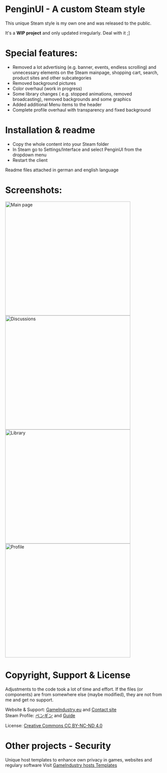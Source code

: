 # PenginUI - A custom Steam style
This unique Steam style is my own one and was released to the public.

It's a <b>WIP project</b> and only updated irregularly. Deal with it ;]

# Special features:
- Removed a lot advertising (e.g. banner, events, endless scrolling) and unnecessary elements on the Steam mainpage, shopping cart, search, product sites and other subcategories
- Removed background pictures
- Color overhaul (work in progress)
- Some library changes ( e.g. stopped animations, removed broadcasting), removed backgrounds and some graphics
- Added additional Menu items to the header
- Complete profile overhaul with transparency and fixed background

# Installation & readme
- Copy the whole content into your Steam folder
- In Steam go to Settings/Interface and select PenginUI from the dropdown menu
- Restart the client

Readme files attached in german and english language

# Screenshots:
<p float="left">
<img src="https://www.gameindustry.eu/images/git/main.webp" alt="Main page" width="400" height="363">
<img src="https://www.gameindustry.eu/images/git/discussions.webp" alt="Discussions" width="400" height="363">
<img src="https://www.gameindustry.eu/images/git/library.webp" alt="Library" width="400" height="363">
<img src="https://www.gameindustry.eu/images/git/profile.webp" alt="Profile" width="400" height="363">
</p>

# Copyright, Support & License
Adjustments to the code took a lot of time and effort. If the files (or components) are from somewhere else (maybe modified), they are not from me and get no support.

Website & Support: <a href="https://www.gameindustry.eu">GameIndustry.eu</a> and <a href="https://www.gameindustry.eu/u/kontakt/">Contact site</a><br>
Steam Profile: <a href="https://steamcommunity.com/profiles/76561198113455411">ペンギン</a> and <a href="https://steamcommunity.com/sharedfiles/filedetails/?id=2253017064">Guide</a>

License: <a href="https://creativecommons.org/licenses/by-nc-nd/4.0/">Creative Commons CC BY-NC-ND 4.0</a>

# Other projects - Security
Unique host templates to enhance own privacy in games, websites and regulary software
Visit <a href="https://github.com/KodoPengin/GameIndustry-hosts-Template">GameIndustry hosts Templates</a>
